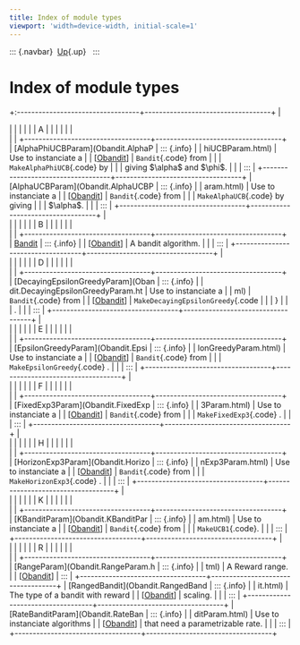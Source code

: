 ```yaml
---
title: Index of module types
viewport: 'width=device-width, initial-scale=1'
---
```


::: {.navbar}
 [Up](index.html "Index"){.up}  
:::

Index of module types
=====================

+:----------------------------------+-----------------------------------+
| <div>                             |                                   |
|                                   |                                   |
| A                                 |                                   |
|                                   |                                   |
| </div>                            |                                   |
+-----------------------------------+-----------------------------------+
| [AlphaPhiUCBParam](Obandit.AlphaP | ::: {.info}                       |
| hiUCBParam.html)                  | Use to instanciate a              |
| \[[Obandit](Obandit.html)\]       | `Bandit`{.code} from              |
|                                   | `MakeAlphaPhiUCB`{.code} by       |
|                                   | giving \$\\alpha\$ and \$\\phi\$. |
|                                   | :::                               |
+-----------------------------------+-----------------------------------+
| [AlphaUCBParam](Obandit.AlphaUCBP | ::: {.info}                       |
| aram.html)                        | Use to instanciate a              |
| \[[Obandit](Obandit.html)\]       | `Bandit`{.code} from              |
|                                   | `MakeAlphaUCB`{.code} by giving   |
|                                   | \$\\alpha\$.                      |
|                                   | :::                               |
+-----------------------------------+-----------------------------------+
| <div>                             |                                   |
|                                   |                                   |
| B                                 |                                   |
|                                   |                                   |
| </div>                            |                                   |
+-----------------------------------+-----------------------------------+
| [Bandit](Obandit.Bandit.html)     | ::: {.info}                       |
| \[[Obandit](Obandit.html)\]       | A bandit algorithm.               |
|                                   | :::                               |
+-----------------------------------+-----------------------------------+
| <div>                             |                                   |
|                                   |                                   |
| D                                 |                                   |
|                                   |                                   |
| </div>                            |                                   |
+-----------------------------------+-----------------------------------+
| [DecayingEpsilonGreedyParam](Oban | ::: {.info}                       |
| dit.DecayingEpsilonGreedyParam.ht | Use to instanciate a              |
| ml)                               | `Bandit`{.code} from              |
| \[[Obandit](Obandit.html)\]       | `MakeDecayingEpsilonGreedy`{.code |
|                                   | }                                 |
|                                   | .                                 |
|                                   | :::                               |
+-----------------------------------+-----------------------------------+
| <div>                             |                                   |
|                                   |                                   |
| E                                 |                                   |
|                                   |                                   |
| </div>                            |                                   |
+-----------------------------------+-----------------------------------+
| [EpsilonGreedyParam](Obandit.Epsi | ::: {.info}                       |
| lonGreedyParam.html)              | Use to instanciate a              |
| \[[Obandit](Obandit.html)\]       | `Bandit`{.code} from              |
|                                   | `MakeEpsilonGreedy`{.code} .      |
|                                   | :::                               |
+-----------------------------------+-----------------------------------+
| <div>                             |                                   |
|                                   |                                   |
| F                                 |                                   |
|                                   |                                   |
| </div>                            |                                   |
+-----------------------------------+-----------------------------------+
| [FixedExp3Param](Obandit.FixedExp | ::: {.info}                       |
| 3Param.html)                      | Use to instanciate a              |
| \[[Obandit](Obandit.html)\]       | `Bandit`{.code} from              |
|                                   | `MakeFixedExp3`{.code} .          |
|                                   | :::                               |
+-----------------------------------+-----------------------------------+
| <div>                             |                                   |
|                                   |                                   |
| H                                 |                                   |
|                                   |                                   |
| </div>                            |                                   |
+-----------------------------------+-----------------------------------+
| [HorizonExp3Param](Obandit.Horizo | ::: {.info}                       |
| nExp3Param.html)                  | Use to instanciate a              |
| \[[Obandit](Obandit.html)\]       | `Bandit`{.code} from              |
|                                   | `MakeHorizonExp3`{.code} .        |
|                                   | :::                               |
+-----------------------------------+-----------------------------------+
| <div>                             |                                   |
|                                   |                                   |
| K                                 |                                   |
|                                   |                                   |
| </div>                            |                                   |
+-----------------------------------+-----------------------------------+
| [KBanditParam](Obandit.KBanditPar | ::: {.info}                       |
| am.html)                          | Use to instanciate a              |
| \[[Obandit](Obandit.html)\]       | `Bandit`{.code} from              |
|                                   | `MakeUCB1`{.code}.                |
|                                   | :::                               |
+-----------------------------------+-----------------------------------+
| <div>                             |                                   |
|                                   |                                   |
| R                                 |                                   |
|                                   |                                   |
| </div>                            |                                   |
+-----------------------------------+-----------------------------------+
| [RangeParam](Obandit.RangeParam.h | ::: {.info}                       |
| tml)                              | A Reward range.                   |
| \[[Obandit](Obandit.html)\]       | :::                               |
+-----------------------------------+-----------------------------------+
| [RangedBandit](Obandit.RangedBand | ::: {.info}                       |
| it.html)                          | The type of a bandit with reward  |
| \[[Obandit](Obandit.html)\]       | scaling.                          |
|                                   | :::                               |
+-----------------------------------+-----------------------------------+
| [RateBanditParam](Obandit.RateBan | ::: {.info}                       |
| ditParam.html)                    | Use to instanciate algorithms     |
| \[[Obandit](Obandit.html)\]       | that need a parametrizable rate.  |
|                                   | :::                               |
+-----------------------------------+-----------------------------------+
